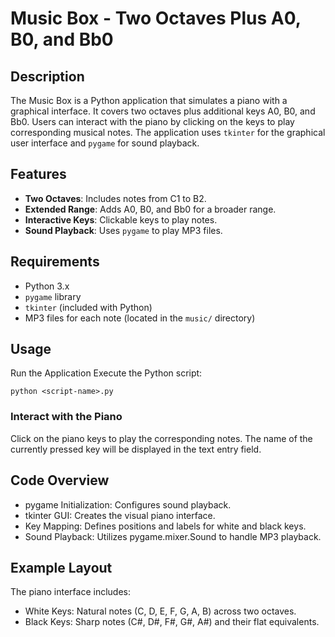 # Music Box - Two Octaves Plus A0, B0, and Bb0

## Description

The Music Box is a Python application that simulates a piano with a graphical interface. It covers two octaves plus additional keys A0, B0, and Bb0. Users can interact with the piano by clicking on the keys to play corresponding musical notes. The application uses `tkinter` for the graphical user interface and `pygame` for sound playback.

## Features

- **Two Octaves**: Includes notes from C1 to B2.
- **Extended Range**: Adds A0, B0, and Bb0 for a broader range.
- **Interactive Keys**: Clickable keys to play notes.
- **Sound Playback**: Uses `pygame` to play MP3 files.

## Requirements

- Python 3.x
- `pygame` library
- `tkinter` (included with Python)
- MP3 files for each note (located in the `music/` directory)

## Usage
Run the Application
Execute the Python script:

`python <script-name>.py`
### Interact with the Piano
Click on the piano keys to play the corresponding notes. The name of the currently pressed key will be displayed in the text entry field.

## Code Overview
- pygame Initialization: Configures sound playback.
- tkinter GUI: Creates the visual piano interface.
- Key Mapping: Defines positions and labels for white and black keys.
- Sound Playback: Utilizes pygame.mixer.Sound to handle MP3 playback.

## Example Layout
The piano interface includes:

- White Keys: Natural notes (C, D, E, F, G, A, B) across two octaves.
- Black Keys: Sharp notes (C#, D#, F#, G#, A#) and their flat equivalents.